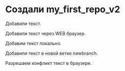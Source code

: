 ﻿# Создали my_first_repo_v2

Добавили текст.

Добавили текст через WEB браузер.

Добавим текст локально.

Добавили текст в новой ветке newbranch.

Разрешаем конфликт текст в браузере.

